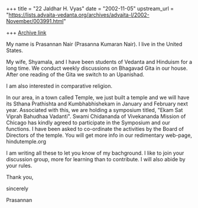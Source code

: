 +++
title = "22 Jaldhar H. Vyas"
date = "2002-11-05"
upstream_url = "https://lists.advaita-vedanta.org/archives/advaita-l/2002-November/003991.html"

+++
[Archive link](https://lists.advaita-vedanta.org/archives/advaita-l/2002-November/003991.html)

My name is Prasannan Nair (Prasanna Kumaran Nair). I live in the United
States.

My wife, Shyamala, and I have been students of Vedanta and Hinduism for a
long time. We conduct weekly discussions on Bhagavad Gita in our house.
After one reading of the Gita we switch to an Upanishad.

I am also interested in comparative religion.

In our area, in a town called Temple, we just built a temple and we will
have its Sthana Prathishta and Kumbhabhishekam in January and February
next year. Associated with this, we are holding a symposium titled, "Ekam
Sat Viprah Bahudhaa Vadanti". Swami Chidananda of Vivekananda Mission of
Chicago has kindly agreed to participate in the Symposium and our
functions. I have been asked to co-ordinate the activities by the Board of
Directors of the temple. You will get more info in our redimentary
web-page, hindutemple.org

I am writing all these to let you know of my bachground. I like to join
your discussion group, more for learning than to contribute. I will also
abide by your rules.

Thank you,

sincerely

Prasannan

